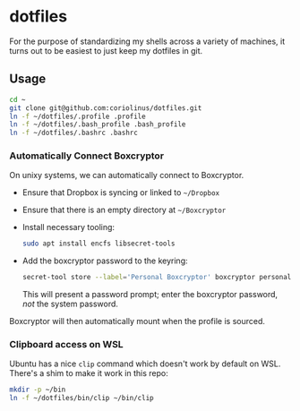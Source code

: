 # dotfiles

For the purpose of standardizing my shells across a variety of machines, it turns out to be easiest to just keep my dotfiles in git.

## Usage

```sh
cd ~
git clone git@github.com:coriolinus/dotfiles.git
ln -f ~/dotfiles/.profile .profile
ln -f ~/dotfiles/.bash_profile .bash_profile
ln -f ~/dotfiles/.bashrc .bashrc
```

### Automatically Connect Boxcryptor

On unixy systems, we can automatically connect to Boxcryptor. 

- Ensure that Dropbox is syncing or linked to `~/Dropbox`
- Ensure that there is an empty directory at `~/Boxcryptor`
- Install necessary tooling:

    ```sh
    sudo apt install encfs libsecret-tools
    ```

- Add the boxcryptor password to the keyring:

    ```sh
    secret-tool store --label='Personal Boxcryptor' boxcryptor personal
    ```

    This will present a password prompt; enter the boxcryptor password, _not_ the system password.

Boxcryptor will then automatically mount when the profile is sourced.

### Clipboard access on WSL

Ubuntu has a nice `clip` command which doesn't work by default on WSL.
There's a shim to make it work in this repo:

```sh
mkdir -p ~/bin
ln -f ~/dotfiles/bin/clip ~/bin/clip
```